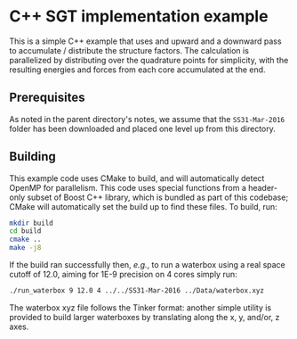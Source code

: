 C++ SGT implementation example
==============================

This is a simple C++ example that uses and upward and a downward pass to
accumulate / distribute the structure factors.  The calculation is parallelized
by distributing over the quadrature points for simplicity, with the resulting
energies and forces from each core accumulated at the end.

Prerequisites
-------------

As noted in the parent directory's notes, we assume that the `SS31-Mar-2016`
folder has been downloaded and placed one level up from this directory.

Building
--------

This example code uses CMake to build, and will automatically detect OpenMP for
parallelism.  This code uses special functions from a header-only subset of
Boost C++ library, which is bundled as part of this codebase; CMake will
automatically set the build up to find these files.  To build, run:

``` bash
mkdir build
cd build
cmake ..
make -j8
```

If the build ran successfully then, _e.g._, to run a waterbox using a real
space cutoff of 12.0, aiming for 1E-9 precision on 4 cores simply run:

``` bash
./run_waterbox 9 12.0 4 ../../SS31-Mar-2016 ../Data/waterbox.xyz
```

The waterbox xyz file follows the Tinker format: another simple utility is
provided to build larger waterboxes by translating along the x, y, and/or, z
axes.
